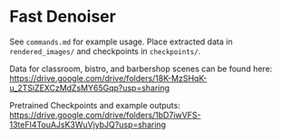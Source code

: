 # Fast Denoiser

See `commands.md` for example usage. Place extracted data in `rendered_images/` 
and checkpoints in `checkpoints/`.

Data for classroom, bistro, and barbershop scenes can be found here:
https://drive.google.com/drive/folders/18K-MzSHqK-u_2TSiZEXCzMdZsMY65Gqp?usp=sharing

Pretrained Checkpoints and example outputs: 
https://drive.google.com/drive/folders/1bD7iwVFS-13teFI4TouAJsK3WuVjybJQ?usp=sharing